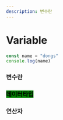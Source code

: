```yaml
---
description: 변수란
---
```


# Variable

```javascript
const name = "dongs"
console.log(name)
```



### 변수란

### <mark style="background-color:green;">데이터타입</mark>

### 연산자



